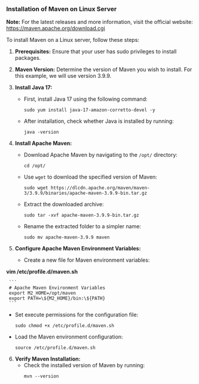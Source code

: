 ### Installation of Maven on Linux Server

**Note:** For the latest releases and more information, visit the official website: https://maven.apache.org/download.cgi

To install Maven on a Linux server, follow these steps:

1. **Prerequisites:** Ensure that your user has sudo privileges to install packages.

2. **Maven Version:** Determine the version of Maven you wish to install. For this example, we will use version 3.9.9.

3. **Install Java 17:** 
   - First, install Java 17 using the following command:
     ```
     sudo yum install java-17-amazon-corretto-devel -y
     ```
   - After installation, check whether Java is installed by running:
     ```
     java -version
     ```

4. **Install Apache Maven:**
   - Download Apache Maven by navigating to the `/opt/` directory:
     ```
     cd /opt/
     ```
   - Use `wget` to download the specified version of Maven:
     ```
     sudo wget https://dlcdn.apache.org/maven/maven-3/3.9.9/binaries/apache-maven-3.9.9-bin.tar.gz
     ```
   - Extract the downloaded archive:
     ```
     sudo tar -xvf apache-maven-3.9.9-bin.tar.gz
     ```
   - Rename the extracted folder to a simpler name:
     ```
     sudo mv apache-maven-3.9.9 maven
     ```

5. **Configure Apache Maven Environment Variables:**
   - Create a new file for Maven environment variables:

**vim  /etc/profile.d/maven.sh**
    
     ```
     # Apache Maven Environment Variables
     export M2_HOME=/opt/maven
     export PATH=\${M2_HOME}/bin:\${PATH}
     ```
   - Set execute permissions for the configuration file:
     ```
     sudo chmod +x /etc/profile.d/maven.sh
     ```
   - Load the Maven environment configuration:
     ```
     source /etc/profile.d/maven.sh
     ```

6. **Verify Maven Installation:** 
   - Check the installed version of Maven by running:
     ```
     mvn --version
     ```

